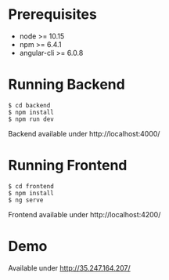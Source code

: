 # Prerequisites

* node >= 10.15
* npm >= 6.4.1
* angular-cli >= 6.0.8

# Running Backend

```
$ cd backend
$ npm install
$ npm run dev
```

Backend available under http://localhost:4000/

# Running Frontend

```
$ cd frontend
$ npm install
$ ng serve
```

Frontend available under http://localhost:4200/

# Demo

Available under http://35.247.164.207/
